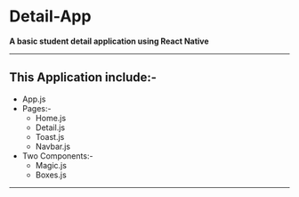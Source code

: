 # Detail-App

**A basic student detail application using React Native**

***

## This Application include:-

- App.js
- Pages:-
  *  Home.js
  * Detail.js
  * Toast.js
  * Navbar.js
- Two Components:-
  * Magic.js
  * Boxes.js

***
